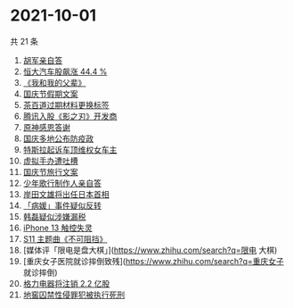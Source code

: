 # 2021-10-01

共 21 条

<!-- BEGIN ZHIHUSEARCH -->
<!-- 最后更新时间 Fri Oct 01 2021 13:07:37 GMT+0800 (China Standard Time) -->
1. [胡军亲自答](https://www.zhihu.com/search?q=长津湖)
1. [恒大汽车股飙涨 44.4 %](https://www.zhihu.com/search?q=恒大)
1. [《我和我的父辈》](https://www.zhihu.com/search?q=我和我的父辈)
1. [国庆节假期文案](https://www.zhihu.com/search?q=国庆节假期文案)
1. [茶百道过期材料更换标签](https://www.zhihu.com/search?q=茶百道)
1. [腾讯入股《影之刃》开发商](https://www.zhihu.com/search?q=影之刃)
1. [原神感恩答谢](https://www.zhihu.com/search?q=原神)
1. [国庆多地公布防疫政](https://www.zhihu.com/search?q=国庆防疫政策)
1. [特斯拉起诉车顶维权女车主](https://www.zhihu.com/search?q=车顶维权)
1. [虚拟手办遭吐槽](https://www.zhihu.com/search?q=虚拟手办)
1. [国庆节旅行文案](https://www.zhihu.com/search?q=国庆节旅行文案)
1. [少年歌行制作人亲自答](https://www.zhihu.com/search?q=少年歌行)
1. [岸田文雄将出任日本首相](https://www.zhihu.com/search?q=岸田文雄)
1. [「病媛」事件疑似反转](https://www.zhihu.com/search?q=病媛)
1. [韩磊疑似涉嫌漏税](https://www.zhihu.com/search?q=韩磊)
1. [iPhone 13 触控失灵](https://www.zhihu.com/search?q=iPhone13)
1. [S11 主题曲《不可阻挡》](https://www.zhihu.com/search?q=s11主题曲)
1. [媒体评「限电是盘大棋」](https://www.zhihu.com/search?q=限电 大棋)
1. [重庆女子医院就诊摔倒致残](https://www.zhihu.com/search?q=重庆女子 就诊摔倒)
1. [格力电器将注销 2.2 亿股](https://www.zhihu.com/search?q=格力股份)
1. [地窖囚禁性侵罪犯被执行死刑](https://www.zhihu.com/search?q=地窖囚禁)
<!-- END ZHIHUSEARCH -->
